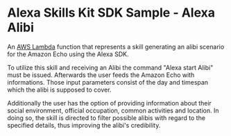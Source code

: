 ﻿# Alexa Skills Kit SDK Sample - Alexa Alibi
An [AWS Lambda](http://aws.amazon.com/lambda) function that represents a skill generating an alibi scenario for the Amazon Echo using the Alexa SDK.

To utilize this skill and receiving an Alibi the command "Alexa start Alibi" must be issued. 
Afterwards the user feeds the Amazon Echo with informations. Those input parameters consist of the day and timespan which the alibi is supposed to cover.

Additionally the user has the option of providing information about their social environment, official occupation, common activities and location. In doing so, the skill is directed to filter possible alibis with regard to the specified details, thus improving the alibi's credibility.
